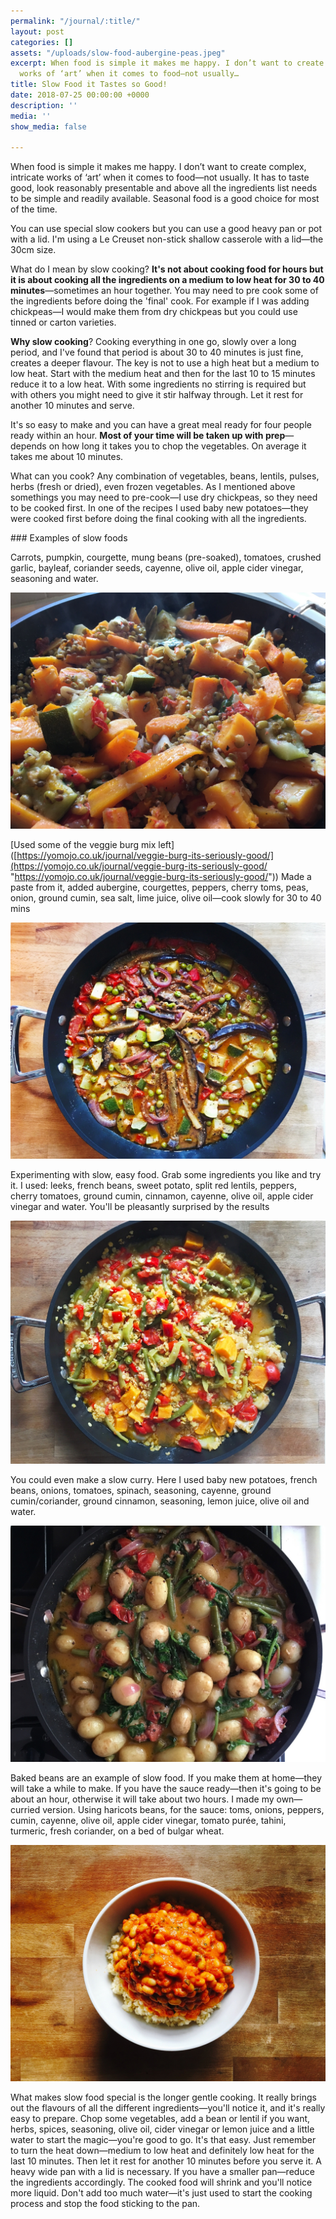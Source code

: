 ```yaml
---
permalink: "/journal/:title/"
layout: post
categories: []
assets: "/uploads/slow-food-aubergine-peas.jpeg"
excerpt: When food is simple it makes me happy. I don’t want to create complex, intricate
  works of ‘art’ when it comes to food—not usually…
title: Slow Food it Tastes so Good!
date: 2018-07-25 00:00:00 +0000
description: ''
media: ''
show_media: false

---
```

When food is simple it makes me happy. I don’t want to create complex, intricate works of ‘art’ when it comes to food—not usually. It has to taste good, look reasonably presentable and above all the ingredients list needs to be simple and readily available. Seasonal food is a good choice for most of the time.

You can use special slow cookers but you can use a good heavy pan or pot with a lid. I'm using a Le Creuset non-stick shallow casserole with a lid—the 30cm size.

What do I mean by slow cooking? **It's not about cooking food for hours but it is about cooking all the ingredients on a medium to low heat for 30 to 40 minutes**—sometimes an hour together. You may need to pre cook some of the ingredients before doing the 'final' cook. For example if I was adding chickpeas—I would make them from dry chickpeas but you could use tinned or carton varieties.

**Why slow cooking**? Cooking everything in one go, slowly over a long period, and I've found that period is about 30 to 40 minutes is just fine, creates a deeper flavour. The key is not to use a high heat but a medium to low heat. Start with the medium heat and then for the last 10 to 15 minutes reduce it to a low heat. With some ingredients no stirring is required but with others you might need to give it stir halfway through. Let it rest for another 10 minutes and serve.

It's so easy to make and you can have a great meal ready for four people ready  within an hour. **Most of your time will be taken up with prep**—depends on how long it takes you to chop the vegetables. On average it takes me about 10 minutes.

What can you cook? Any combination of vegetables, beans, lentils, pulses, herbs (fresh or dried), even frozen vegetables. As I mentioned above somethings you may need to pre-cook—I use dry chickpeas, so they need to be cooked first. In one of the recipes I used baby new potatoes—they were cooked first before doing the final cooking with all the ingredients.

\### Examples of slow foods

Carrots, pumpkin, courgette, mung beans (pre-soaked), tomatoes, crushed garlic, bayleaf, coriander seeds, cayenne, olive oil, apple cider vinegar, seasoning and water.

![Carrots, pumpkin, courgette, mung beans](/uploads/slow-food-mung-beans.jpeg "Carrots, pumpkin, courgette, mung beans")

\[Used some of the veggie burg mix left\]([https://yomojo.co.uk/journal/veggie-burg-its-seriously-good/](https://yomojo.co.uk/journal/veggie-burg-its-seriously-good/ "https://yomojo.co.uk/journal/veggie-burg-its-seriously-good/")) Made a paste from it, added aubergine, courgettes, peppers, cherry toms, peas, onion, ground cumin, sea salt, lime juice, olive oil—cook slowly for 30 to 40 mins

![Aubergine, courgette, peppers and bean paste](/uploads/slow-food-aubergine-peas.jpeg "Aubergine, courgette, peppers and bean paste")

Experimenting with slow, easy food. Grab some ingredients you like and try it. I used: leeks, french beans, sweet potato, split red lentils, peppers, cherry tomatoes, ground cumin, cinnamon, cayenne, olive oil, apple cider vinegar and water. You'll be pleasantly surprised by the results

![leeks, french beans, sweet potato, split red lentils, peppers, cherry tomatoes](/uploads/slow-food-sweet-potato-beans.jpeg "leeks, french beans, sweet potato, split red lentils, peppers, cherry tomatoes")

You could even make a slow curry. Here I used baby new potatoes, french beans, onions, tomatoes, spinach, seasoning, cayenne, ground cumin/coriander, ground cinnamon, seasoning, lemon juice, olive oil and water.

![baby new potatoes, french beans, onions, tomatoes, spinach](/uploads/slow-food-potato-curry.jpeg "baby new potatoes, french beans, onions, tomatoes, spinach")

Baked beans are an example of slow food. If you make them at home—they will take a while to make. If you have the sauce ready—then it's going to be about an hour, otherwise it will take about two hours. I made my own—curried version. Using haricots beans, for the sauce: toms, onions, peppers, cumin, cayenne, olive oil, apple cider vinegar, tomato purée, tahini, turmeric, fresh coriander, on a bed of bulgar wheat.

![home made baked beans](/uploads/slow-food-baked-beans.jpeg "home made baked beans")

What makes slow food special is the longer gentle cooking. It really brings out the flavours of all the different ingredients—you'll notice it, and it's really easy to prepare. Chop some vegetables, add a bean or lentil if you want, herbs, spices, seasoning, olive oil, cider vinegar or lemon juice and a little water to start the magic—you're good to go. It's that easy. Just remember to turn the heat down—medium to low heat and definitely low heat for the last 10 minutes. Then let it rest for another 10 minutes before you serve it. A heavy wide pan with a lid is necessary. If you have a smaller pan—reduce the ingredients accordingly. The cooked food will shrink and you'll notice more liquid. Don't add too much water—it's just used to start the cooking process and stop the food sticking to the pan.